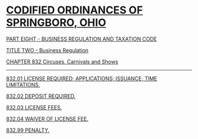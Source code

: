 [CODIFIED ORDINANCES OF SPRINGBORO, OHIO](index.html)
=====================================================

[PART EIGHT - BUSINESS REGULATION AND TAXATION CODE](394aa412.html)

[TITLE TWO - Business Regulation](3966a412.html)

[CHAPTER 832 Circuses, Carnivals and Shows](3c2ca412.html)

* * * * *

[832.01 LICENSE REQUIRED; APPLICATIONS; ISSUANCE; TIME
LIMITATIONS.](3c3ba412.html)

[832.02 DEPOSIT REQUIRED.](3c42a412.html)

[832.03 LICENSE FEES.](3c45a412.html)

[832.04 WAIVER OF LICENSE FEE.](3c49a412.html)

[832.99 PENALTY.](3c4ca412.html)
